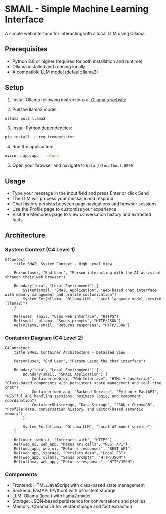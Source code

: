 # SMAIL - Simple Machine Learning Interface

A simple web interface for interacting with a local LLM using Ollama.

## Prerequisites

- Python 3.8 or higher (required for both installation and runtime)
- Ollama installed and running locally
- A compatible LLM model (default: llama2)

## Setup

1. Install Ollama following instructions at [Ollama's website](https://ollama.ai/)

2. Pull the llama2 model:
```bash
ollama pull llama2
```

3. Install Python dependencies:
```bash
pip install -r requirements.txt
```

4. Run the application:
```bash
uvicorn app:app --reload
```

5. Open your browser and navigate to `http://localhost:8000`

## Usage

- Type your message in the input field and press Enter or click Send
- The LLM will process your message and respond
- Chat history persists between page navigations and browser sessions
- Use the Profile page to customize your experience
- Visit the Memories page to view conversation history and extracted facts

## Architecture

### System Context (C4 Level 1)
```mermaid
C4Context
    title SMAIL System Context - High Level View

    Person(user, "End User", "Person interacting with the AI assistant through their web browser")
    
    Boundary(local, "Local Environment") {
        System(smail, "SMAIL Application", "Web-based chat interface with memory management and profile customization")
        System_Ext(ollama, "Ollama LLM", "Local language model service (llama2)")
    }
    
    Rel(user, smail, "Uses web interface", "HTTPS")
    Rel(smail, ollama, "Sends prompts", "HTTP/JSON")
    Rel(ollama, smail, "Returns responses", "HTTP/JSON")
```

### Container Diagram (C4 Level 2)
```mermaid
C4Container
    title SMAIL Container Architecture - Detailed View

    Person(user, "End User", "Person using the chat interface")
    
    Boundary(local, "Local Environment") {
        Boundary(smail, "SMAIL Application") {
            Container(web_ui, "Web Interface", "HTML + JavaScript", "Class-based components with persistent state management and real-time chat")
            Container(web_app, "Backend Service", "Python + FastAPI", "RESTful API handling sessions, business logic, and component coordination")
            ContainerDb(storage, "Data Storage", "JSON + ChromaDB", "Profile data, conversation history, and vector-based semantic memory")
        }
        
        System_Ext(ollama, "Ollama LLM", "Local AI model service")
    }
    
    Rel(user, web_ui, "Interacts with", "HTTPS")
    Rel(web_ui, web_app, "Makes API calls", "REST API")
    Rel(web_app, web_ui, "Returns responses", "REST API")
    Rel(web_app, storage, "Persists data", "Local FS")
    Rel(web_app, ollama, "Sends prompts", "HTTP/JSON")
    Rel(ollama, web_app, "Returns responses", "HTTP/JSON")
```

### Components
- Frontend: HTML/JavaScript with class-based state management
- Backend: FastAPI (Python) with persistent storage
- LLM: Ollama (local) with llama2 model
- Storage: JSON-based persistence for conversations and profiles
- Memory: ChromaDB for vector storage and fact extraction
